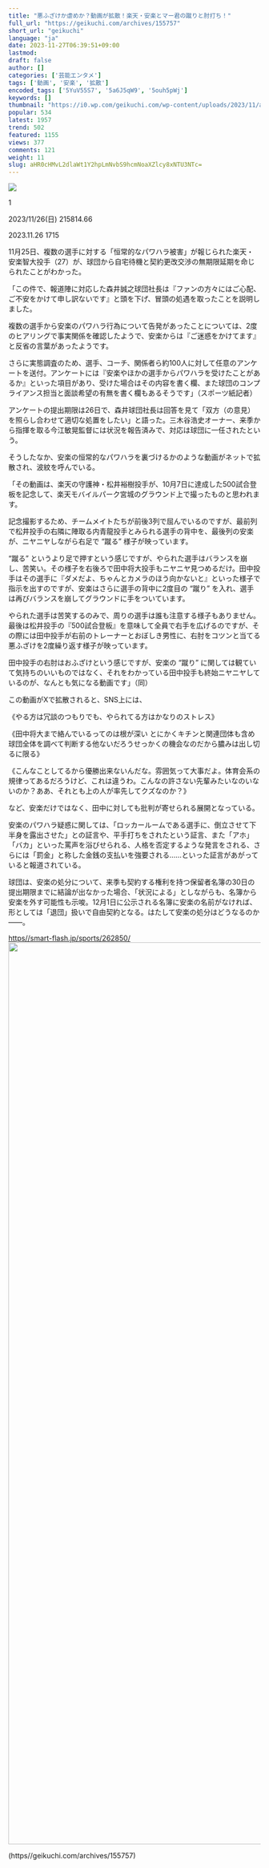 ```yaml
---
title: "悪ふざけか虐めか？動画が拡散！楽天・安楽とマー君の蹴りと肘打ち！"
full_url: "https://geikuchi.com/archives/155757"
short_url: "geikuchi"
language: "ja"
date: 2023-11-27T06:39:51+09:00
lastmod: 
draft: false
author: []
categories: ['芸能エンタメ']
tags: ['動画', '安楽', '拡散']
encoded_tags: ['5YuV55S7', '5a6J5qW9', '5ouh5pWj']
keywords: []
thumbnail: "https://i0.wp.com/geikuchi.com/wp-content/uploads/2023/11/anraku_keri_1.webp?fit=1200%2C1800&ssl=1"
popular: 534
latest: 1957
trend: 502
featured: 1155
views: 377
comments: 121
weight: 11
slug: aHR0cHMvL2dlaWt1Y2hpLmNvbS9hcmNoaXZlcy8xNTU3NTc=
---
```


![](https://i0.wp.com/geikuchi.com/wp-content/uploads/2023/11/anraku_keri_1.webp?fit=1200%2C1800&ssl=1)

<div><p class='t_h'><p>1 <p> 2023/11/26(日) 215814.66 </p></p></p><p> 2023.11.26 1715 </p> <p>11月25日、複数の選手に対する「恒常的なパワハラ被害」が報じられた楽天・安楽智大投手（27）が、球団から自宅待機と契約更改交渉の無期限延期を命じられたことがわかった。</p> <p>「この件で、報道陣に対応した森井誠之球団社長は『ファンの方々にはご心配、ご不安をかけて申し訳ないです』と頭を下げ、冒頭の処遇を取ったことを説明しました。</p> <p>複数の選手から安楽のパワハラ行為について告発があったことについては、2度のヒアリングで事実関係を確認したようで、安楽からは『ご迷惑をかけてます』と反省の言葉があったようです。</p> <p>さらに実態調査のため、選手、コーチ、関係者ら約100人に対して任意のアンケートを送付。アンケートには『安楽やほかの選手からパワハラを受けたことがあるか』といった項目があり、受けた場合はその内容を書く欄、また球団のコンプライアンス担当と面談希望の有無を書く欄もあるそうです」（スポーツ紙記者）</p> <p>アンケートの提出期限は26日で、森井球団社長は回答を見て「双方（の意見）を照らし合わせて適切な処置をしたい」と語った。三木谷浩史オーナー、来季から指揮を取る今江敏晃監督には状況を報告済みで、対応は球団に一任されたという。</p> <p>そうしたなか、安楽の恒常的なパワハラを裏づけるかのような動画がネットで拡散され、波紋を呼んでいる。</p> <p>「その動画は、楽天の守護神・松井裕樹投手が、10月7日に達成した500試合登板を記念して、楽天モバイルパーク宮城のグラウンド上で撮ったものと思われます。</p> <p>記念撮影するため、チームメイトたちが前後3列で屈んでいるのですが、最前列で松井投手の右隣に陣取る内青龍投手とみられる選手の背中を、最後列の安楽が、ニヤニヤしながら右足で “蹴る” 様子が映っています。</p> <p>“蹴る” というより足で押すという感じですが、やられた選手はバランスを崩し、苦笑い。その様子を右後ろで田中将大投手もニヤニヤ見つめるだけ。田中投手はその選手に『ダメだよ、ちゃんとカメラのほう向かないと』といった様子で指示を出すのですが、安楽はさらに選手の背中に2度目の “蹴り” を入れ、選手は再びバランスを崩してグラウンドに手をついています。</p> <p>やられた選手は苦笑するのみで、周りの選手は誰も注意する様子もありません。最後は松井投手の『500試合登板』を意味して全員で右手を広げるのですが、その際には田中投手が右前のトレーナーとおぼしき男性に、右肘をコツンと当てる悪ふざけを2度繰り返す様子が映っています。</p> <p>田中投手の右肘はおふざけという感じですが、安楽の “蹴り” に関しては観ていて気持ちのいいものではなく、それをわかっている田中投手も終始ニヤニヤしているのが、なんとも気になる動画です」（同）</p> <p>この動画がXで拡散されると、SNS上には、</p> <p>《やる方は冗談のつもりでも、やられてる方はかなりのストレス》</p> <p>《田中将大まで絡んでいるってのは根が深い とにかくキチンと関連団体も含め球団全体を調べて判断する他ないだろうせっかくの機会なのだから膿みは出し切るに限る》</p> <p>《こんなことしてるから優勝出来ないんだな。雰囲気って大事だよ。体育会系の規律ってあるだろうけど、これは違うわ。こんなの許さない先輩みたいなのいないのか？ああ、それとも上の人が率先してクズなのか？》</p> <p>など、安楽だけではなく、田中に対しても批判が寄せられる展開となっている。</p> <p>安楽のパワハラ疑惑に関しては、「ロッカールームである選手に、倒立させて下半身を露出させた」との証言や、平手打ちをされたという証言、また「アホ」「バカ」といった罵声を浴びせられる、人格を否定するような発言をされる、さらには「罰金」と称した金銭の支払いを強要される……といった証言があがっていると報道されている。</p> <p>球団は、安楽の処分について、来季も契約する権利を持つ保留者名簿の30日の提出期限までに結論が出なかった場合、「状況による」としながらも、名簿から安楽を外す可能性も示唆。12月1日に公示される名簿に安楽の名前がなければ、形としては「退団」扱いで自由契約となる。はたして安楽の処分はどうなるのか――。</p> <p><a rel='noopener' target='_blank' href='https//smart-flash.jp/sports/262850/'>https//smart-flash.jp/sports/262850/</a> <img class='alignnone size-full wp-image-155759' src='https//i0.wp.com/geikuchi.com/wp-content/uploads/2023/11/anraku_keri_1.webp?resize=1200%2C1800&ssl=1' alt='' width='1200' height='1800'></p> </div>

(https//geikuchi.com/archives/155757)

